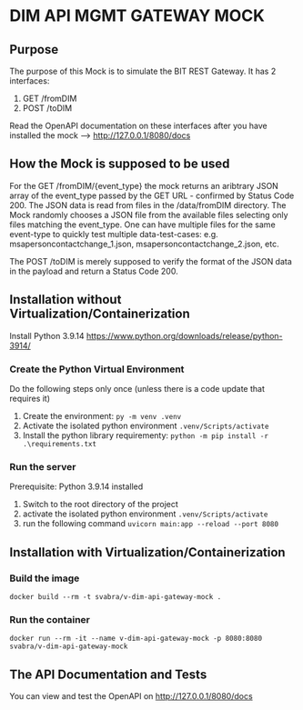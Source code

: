 # DIM API MGMT GATEWAY MOCK
## Purpose
The purpose of this Mock is to simulate the BIT REST Gateway. It has 2 interfaces:
 1) GET /fromDIM
 2) POST /toDIM

Read the OpenAPI documentation on these interfaces after you have installed the mock --> http://127.0.0.1/8080/docs

## How the Mock is supposed to be used
For the GET /fromDIM/{event_type} the mock returns an aribtrary JSON array of the event_type passed by the GET URL - confirmed by Status Code 200. The JSON data is read from files in the /data/fromDIM directory. The Mock randomly chooses a JSON file from the available files selecting only files matching the event_type. One can have multiple files for the same event-type to quickly test multiple data-test-cases: e.g. msapersoncontactchange_1.json, msapersoncontactchange_2.json, etc.

The POST /toDIM is merely supposed to verify the format of the JSON data in the payload and return a Status Code 200. 

## Installation without Virtualization/Containerization

Install Python 3.9.14
https://www.python.org/downloads/release/python-3914/

### Create the Python Virtual Environment

Do the following steps only once (unless there is a code update that requires it)
1) Create the environment: `py -m venv .venv`
2) Activate the isolated python environment `.venv/Scripts/activate`
3) Install the python library requirementy: `python -m pip install -r .\requirements.txt`

### Run the server

Prerequisite: Python 3.9.14 installed
1) Switch to the root directory of the project
2) activate the isolated python environment `.venv/Scripts/activate`
3) run the following command `uvicorn main:app --reload --port 8080`

## Installation with Virtualization/Containerization

### Build the image
`docker build --rm -t svabra/v-dim-api-gateway-mock .`

### Run the container
`docker run --rm -it --name v-dim-api-gateway-mock -p 8080:8080 svabra/v-dim-api-gateway-mock`

## The API Documentation and Tests

You can view and test the OpenAPI on http://127.0.0.1/8080/docs



